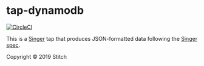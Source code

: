 # tap-dynamodb

[![CircleCI](https://circleci.com/gh/singer-io/tap-dynamodb.svg?style=svg)](https://circleci.com/gh/singer-io/tap-dynamodb)

This is a [Singer](https://singer.io) tap that produces JSON-formatted data
following the [Singer
spec](https://github.com/singer-io/getting-started/blob/master/SPEC.md).

Copyright &copy; 2019 Stitch

